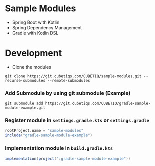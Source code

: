 # Sample Modules

- Spring Boot with Kotlin
- Spring Dependency Management
- Gradle with Kotlin DSL

# Development

- Clone the modules

```shell
git clone https://git.cubetiqs.com/CUBETIQ/sample-modules.git --recurse-submodules --remote-submodules
```

### Add Submodule by using git submodule (Example)

```shell
git submodule add https://git.cubetiqs.com/CUBETIQ/gradle-sample-module-example.git
```

### Register module in ```settings.gradle.kts``` or ```settings.gradle```

```gradle
rootProject.name = "sample-modules"
include("gradle-sample-module-example")
```

### Implementation module in ```build.gradle.kts```

```gradle
implementation(project(":gradle-sample-module-example"))
```